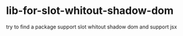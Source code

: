 # lib-for-slot-whitout-shadow-dom
try to find a package support slot whitout shadow dom and support jsx
